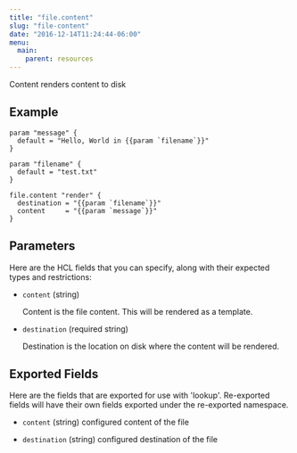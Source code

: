 ```yaml
---
title: "file.content"
slug: "file-content"
date: "2016-12-14T11:24:44-06:00"
menu:
  main:
    parent: resources
---
```



Content renders content to disk


## Example

```hcl
param "message" {
  default = "Hello, World in {{param `filename`}}"
}

param "filename" {
  default = "test.txt"
}

file.content "render" {
  destination = "{{param `filename`}}"
  content     = "{{param `message`}}"
}

```


## Parameters

Here are the HCL fields that you can specify, along with their expected types
and restrictions:


- `content` (string)

  Content is the file content. This will be rendered as a template.


- `destination` (required string)

  Destination is the location on disk where the content will be rendered.




## Exported Fields

Here are the fields that are exported for use with 'lookup'.  Re-exported fields
will have their own fields exported under the re-exported namespace.
- `content` (string)
  configured content of the file
 
- `destination` (string)
  configured destination of the file
  

